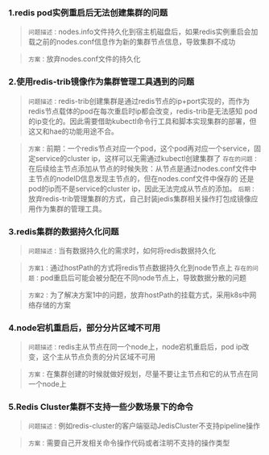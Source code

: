 ### 1.redis pod实例重启后无法创建集群的问题
> `问题描述：`nodes.info文件持久化到宿主机磁盘后，如果redis实例重启会加载之前的nodes.conf信息作为新的集群节点信息，导致集群不成功

> `方案：`放弃nodes.conf文件的持久化

### 2.使用redis-trib镜像作为集群管理工具遇到的问题

> `问题描述：`redis-trib创建集群是通过redis节点的ip+port实现的，而作为redis节点载体的pod在每次重启时ip都会改变，redis-trib是无法感知
> pod的ip变化的。因此需要借助kubectl命令行工具和脚本实现集群的部署，但这又和hae的功能用途不合。

> `方案：`前期：一个redis节点对应一个pod，这个pod再对应一个service，固定service的cluster ip，这样可以无需通过kubectl创建集群了
>  `存在的问题：`在后续给主节点添加从节点的时候失败：从节点是通过nodes.conf文件中主节点的nodeID信息发现主节点的，但在nodes.conf文件中保存的
>  还是pod的ip而不是service的cluster ip，因此无法完成从节点的添加。
>  `后期：`放弃redis-trib管理集群的方式，自己封装jedis集群相关操作打包成镜像应用作为集群的管理工具。

### 3.redis集群的数据持久化问题
> `问题描述：`当有数据持久化的需求时，如何将redis数据持久化

> `方案1：`通过hostPath的方式将redis节点数据持久化到node节点上
> `存在的问题：`pod重启后可能会被分配在不同node节点上，导致数据分散的问题

> `方案2：`为了解决方案1中的问题，放弃hostPath的挂载方式，采用k8s中网络存储的方案

### 4.node宕机重启后，部分分片区域不可用

> `问题描述：`redis主从节点在同一个node上，node宕机重启后，pod ip改变，这个主从节点负责的分片区域不可用

> `方案：`在集群创建的时候就做好规划，尽量不要让主节点和它的从节点在同一个node上

### 5.Redis Cluster集群不支持一些少数场景下的命令

> `问题描述：`例如redis-cluster的客户端驱动JedisCluster不支持pipeline操作

> `方案：`需要自己开发相关命令操作代码或者注明不支持的操作类型
